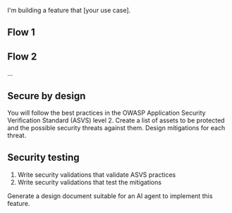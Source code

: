 I'm building a feature that [your use case]. 
## Flow 1
## Flow 2
...
## Secure by design
You will follow the best practices in the OWASP Application Security Verification Standard (ASVS) level 2. Create a list of assets to be protected and the possible security threats against them. Design mitigations for each threat.

## Security testing
1. Write security validations that validate ASVS practices
2. Write security validations that test the mitigations

Generate a design document suitable for an AI agent to implement this feature.
